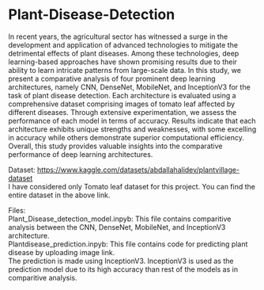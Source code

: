 # Plant-Disease-Detection

In recent years, the agricultural sector has witnessed a surge in the development and
application of advanced technologies to mitigate the detrimental effects of plant
diseases. Among these technologies, deep learning-based approaches have shown
promising results due to their ability to learn intricate patterns from large-scale data.
In this study, we present a comparative analysis of four prominent deep learning
architectures, namely CNN, DenseNet, MobileNet, and InceptionV3 for the task of plant disease detection.
Each architecture is evaluated using a comprehensive dataset comprising images of
tomato leaf affected by different diseases. Through extensive experimentation, we
assess the performance of each model in terms of accuracy. Results indicate that each
architecture exhibits unique strengths and weaknesses, with some excelling in
accuracy while others demonstrate superior computational efficiency.
Overall, this study provides valuable insights into the comparative performance of
deep learning architectures.



Dataset:
https://www.kaggle.com/datasets/abdallahalidev/plantvillage-dataset          
I have considered only Tomato leaf dataset for this project. You can find the entire dataset in the above link.



Files:        
Plant_Disease_detection_model.inpyb: This file contains comparitive analysis between the CNN, DenseNet, MobileNet, and InceptionV3 architecture.     
Plantdisease_prediction.inpyb: This file contains code for predicting plant disease by uploading image link.  
The prediction is made using InceptionV3. InceptionV3 is used as the prediction model due to its high accuracy than rest of the models as in comparitive analysis.

